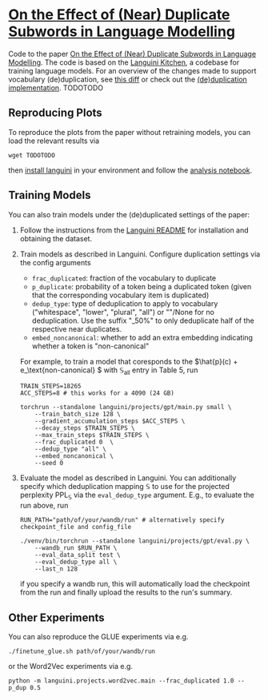 # [On the Effect of (Near) Duplicate Subwords in Language Modelling](https://arxiv.org/abs/2404.06508)

Code to the paper [On the Effect of (Near) Duplicate Subwords in Language Modelling](https://arxiv.org/abs/2404.06508). The code is based on the [Languini Kitchen](https://github.com/languini-kitchen/languini-kitchen), a codebase for training language models. For an overview of the changes made to support vocabulary (de)duplication, see [this diff]() or check out the [(de)duplication implementation](./languini/de_duplication/mappings.py). TODOTODO

## Reproducing Plots
To reproduce the plots from the paper without retraining models, you can load the relevant results via
```
wget TODOTODO
```
then [install languini](./languini-instructions/README.md#install-languini) in your environment and follow the [analysis notebook](analysis.ipynb).

## Training Models

You can also train models under the (de)duplicated settings of the paper:

1. Follow the instructions from the [Languini README](./languini-instructions/README.md) for installation and obtaining the dataset.
2. Train models as described in Languini. Configure duplication settings via the config arguments
    - `frac_duplicated`: fraction of the vocabulary to duplicate
    - `p_duplicate`: probability of a token being a duplicated token (given that the corresponding vocabulary item is duplicated)
    - `dedup_type`: type of deduplication to apply to vocabulary ("whitespace", "lower", "plural", "all") or ""/None for no deduplication. Use the suffix "_50%" to only deduplicate half of the respective near duplicates.
    - `embed_noncanonical`: whether to add an extra embedding indicating whether a token is "non-canonical"
    
    For example, to train a model that coresponds to the $\hat{p}(c) + e_\text{non-canonical} $ with  $\mathbb{S}_\text{all}$ entry in Table 5, run
    ```
    TRAIN_STEPS=18265
    ACC_STEPS=8 # this works for a 4090 (24 GB)

    torchrun --standalone languini/projects/gpt/main.py small \
        --train_batch_size 128 \
        --gradient_accumulation_steps $ACC_STEPS \
        --decay_steps $TRAIN_STEPS \
        --max_train_steps $TRAIN_STEPS \
        --frac_duplicated 0  \
        --dedup_type "all" \
        --embed_noncanonical \
        --seed 0
    ```
3. Evaluate the model as described in Languini. You can additionally specify which deduplication mapping $\mathbb{S}$ to use for the projected perplexity $\mathrm{PPL}_\mathbb{S}$ via the `eval_dedup_type` argument. E.g., to evaluate the run above, run
    ```
    RUN_PATH="path/of/your/wandb/run" # alternatively specify checkpoint_file and config_file

    ./venv/bin/torchrun --standalone languini/projects/gpt/eval.py \
        --wandb_run $RUN_PATH \
        --eval_data_split test \
        --eval_dedup_type all \
        --last_n 128
    ```
    if you specify a wandb run, this will automatically load the checkpoint from the run and finally upload the results to the run's summary.

## Other Experiments
You can also reproduce the GLUE experiments via e.g.
```
./finetune_glue.sh path/of/your/wandb/run 
```

or the Word2Vec experiments via e.g.
```
python -m languini.projects.word2vec.main --frac_duplicated 1.0 --p_dup 0.5
```


